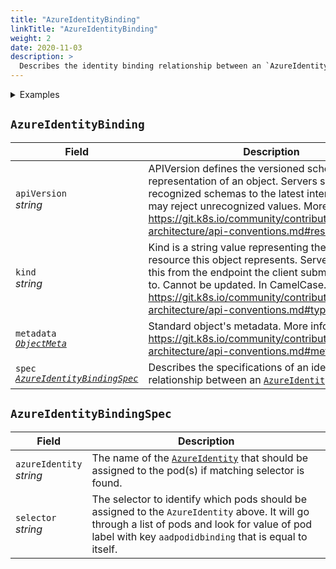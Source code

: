 ```yaml
---
title: "AzureIdentityBinding"
linkTitle: "AzureIdentityBinding"
weight: 2
date: 2020-11-03
description: >
  Describes the identity binding relationship between an `AzureIdentity` and a pod with a specific selector as part of its label.
---
```


<details>
<summary>Examples</summary>

```yaml
apiVersion: "aadpodidentity.k8s.io/v1"
kind: AzureIdentityBinding
metadata:
  name: <AzureIdentityBindingName>
spec:
  azureIdentity: "<AzureIdentityName>"
  selector: "<Selector>"
```

</details>

## `AzureIdentityBinding`

| Field                                                                                                                   | Description                                                                                                                                                                                                                                                                                         |
|-------------------------------------------------------------------------------------------------------------------------|-----------------------------------------------------------------------------------------------------------------------------------------------------------------------------------------------------------------------------------------------------------------------------------------------------|
| `apiVersion`<br>*string*                                                                                                | APIVersion defines the versioned schema of this representation of an object. Servers should convert recognized schemas to the latest internal value, and may reject unrecognized values. More info: https://git.k8s.io/community/contributors/devel/sig-architecture/api-conventions.md#resources.  |
| `kind`<br>*string*                                                                                                      | Kind is a string value representing the REST resource this object represents. Servers may infer this from the endpoint the client submits requests to. Cannot be updated. In CamelCase. More info: https://git.k8s.io/community/contributors/devel/sig-architecture/api-conventions.md#types-kinds. |
| `metadata`<br>[*`ObjectMeta`*](https://kubernetes.io/docs/reference/generated/kubernetes-api/v1.19/#objectmeta-v1-meta) | Standard object's metadata. More info: https://git.k8s.io/community/contributors/devel/sig-architecture/api-conventions.md#metadata                                                                                                                                                                 |
| `spec`<br>[*`AzureIdentityBindingSpec`*](#azureidentitybindingspec)                                                     | Describes the specifications of an identity binding relationship between an [`AzureIdentity`](../azureidentity) and pod(s).                                                                                                                                                                         |

## `AzureIdentityBindingSpec`

| Field                       | Description                                                                                                                                                                                                |
|-----------------------------|------------------------------------------------------------------------------------------------------------------------------------------------------------------------------------------------------------|
| `azureIdentity`<br>*string* | The name of the [`AzureIdentity`](../azureidentity) that should be assigned to the pod(s) if matching selector is found.                                                                                   |
| `selector`<br>*string*      | The selector to identify which pods should be assigned to the `AzureIdentity` above. It will go through a list of pods and look for value of pod label with key `aadpodidbinding` that is equal to itself. |
